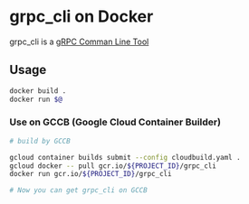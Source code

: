 # grpc_cli on Docker

grpc_cli is a [gRPC Comman Line Tool](https://github.com/grpc/grpc/blob/v1.7.2/doc/command_line_tool.md)

## Usage

``` sh
docker build .
docker run $@
```


### Use on GCCB (Google Cloud Container Builder)

``` sh
# build by GCCB

gcloud container builds submit --config cloudbuild.yaml .
gcloud docker -- pull gcr.io/${PROJECT_ID}/grpc_cli
docker run gcr.io/${PROJECT_ID}/grpc_cli

# Now you can get grpc_cli on GCCB
```
